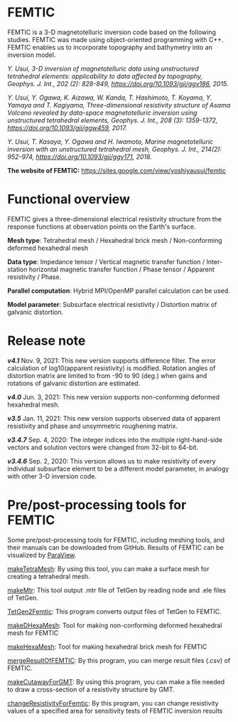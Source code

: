 # FEMTIC
FEMTIC is a 3-D magnetotelluric inversion code based on the following studies. FEMTIC was made using object-oriented programming with C++. FEMTIC enables us to incorporate topography and bathymetry into an inversion model.

*Y. Usui, 3-D inversion of magnetotelluric data using unstructured tetrahedral elements: applicability to data affected by topography, Geophys. J. Int., 202 (2): 828-849, https://doi.org/10.1093/gji/ggv186, 2015.*

*Y. Usui, Y. Ogawa, K. Aizawa, W. Kanda, T. Hashimoto, T. Koyama, Y. Yamaya and T. Kagiyama, Three-dimensional resistivity structure of Asama Volcano revealed by data-space magnetotelluric inversion using unstructured tetrahedral elements, Geophys. J. Int., 208 (3): 1359-1372, https://doi.org/10.1093/gji/ggw459, 2017.*

*Y. Usui, T. Kasaya, Y. Ogawa and H. Iwamoto, Marine magnetotelluric inversion with an unstructured tetrahedral mesh, Geophys. J. Int., 214(2): 952-974, https://doi.org/10.1093/gji/ggy171, 2018.*

**The website of FEMTIC:**
https://sites.google.com/view/yoshiyausui/femtic

# Functional overview
FEMTIC gives a three-dimensional electrical resistivity structure from the response functions at observation points on the Earth's surface.

**Mesh type**: Tetrahedral mesh / Hexahedral brick mesh / Non-conforming deformed hexahedral mesh

**Data type**: Impedance tensor / Vertical magnetic transfer function / Inter-station horizontal magnetic transfer function / Phase tensor / Apparent resistivity / Phase.

**Parallel computation**: Hybrid MPI/OpenMP parallel calculation can be used.

**Model parameter**: Subsurface electrical resistivity / Distortion matrix of galvanic distortion.

# Release note
***v4.1*** Nov. 9, 2021: This new version supports difference filter. The error calculation of log10(apparent resistivity) is modified. Rotation angles of distortion matrix are limited to from -90 to 90 (deg.) when gains and rotations of galvanic distortion are estimated.

***v4.0*** Jun. 3, 2021: This new version supports non-conforming deformed hexahedral mesh.

***v3.5*** Jan. 11, 2021: This new version supports observed data of apparent resistivity and phase and unsymmetric roughening matrix.

***v3.4.7*** Sep. 4, 2020: The integer indices into the multiple right-hand-side vectors and solution vectors were changed from 32-bit to 64-bit.

***v3.4.6*** Sep. 2, 2020: This version allows us to make resistivity of every individual subsurface element to be a different model parameter, in analogy with other 3-D inversion code.

# Pre/post-processing tools for FEMTIC
Some pre/post-processing tools for FEMTIC, including meshing tools, and their manuals can be downloaded from GitHub. Results of FEMTIC can be visualized by [ParaView](https://www.paraview.org/).

[makeTetraMesh](https://github.com/yoshiya-usui/makeTetraMesh.git): By using this tool, you can make a surface mesh for creating a tetrahedral mesh.

[makeMtr](https://github.com/yoshiya-usui/makeMtr.git): This tool output .mtr file of TetGen by reading node and .ele files of TetGen.

[TetGen2Femtic](https://github.com/yoshiya-usui/TetGen2Femtic.git): This program converts output files of TetGen to FEMTIC.

[makeDHexaMesh](https://github.com/yoshiya-usui/makeDHexaMesh.git): Tool for making non-conforming deformed hexahedral mesh for FEMTIC

[makeHexaMesh](https://github.com/yoshiya-usui/makeHexaMesh.git): Tool for making hexahedral brick mesh for FEMTIC

[mergeResultOfFEMTIC](https://github.com/yoshiya-usui/mergeResultOfFEMTIC.git): By this program, you can merge result files (.csv) of FEMTIC.

[makeCutawayForGMT](https://github.com/yoshiya-usui/makeCutawayForGMT.git): By using this program, you can make a file needed to draw a cross-section of a resistivity structure by GMT.

[changeResistivityForFemtic](https://github.com/yoshiya-usui/changeResistivityForFemtic.git): By this program, you can change resistivity values of a specified area for sensitivity tests of FEMTIC inversion results
